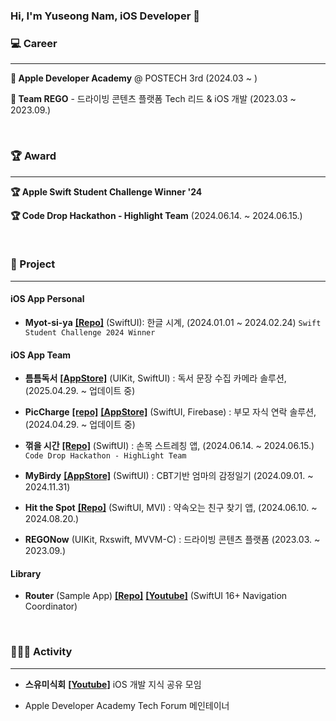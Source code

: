 ### Hi, I'm Yuseong Nam, iOS Developer 👋

### 💻 Career

---

**🍎 Apple Developer Academy** @ POSTECH 3rd (2024.03 ~ )

**🏢 Team REGO** - 드라이빙 콘텐츠 플랫폼 Tech 리드 & iOS 개발 (2023.03 ~ 2023.09.)

<br />

### 🏆 Award

---

**🏆 Apple Swift Student Challenge Winner '24**

**🏆 Code Drop Hackathon - Highlight Team** (2024.06.14. ~ 2024.06.15.)

<br />

### 📱 Project

---

#### iOS App Personal

- **Myot-si-ya**
[**[Repo]**](https://github.com/99yuseong/myot-si-ya)
(SwiftUI): 한글 시계, (2024.01.01 ~ 2024.02.24) `Swift Student Challenge 2024 Winner`

#### iOS App Team

- **틈틈독서**
[**[AppStore]**](https://apps.apple.com/kr/app/틈틈독서/id6745096972)
(UIKit, SwiftUI) : 독서 문장 수집 카메라 솔루션, (2025.04.29. ~ 업데이트 중)

- **PicCharge**
[**[repo]**](https://github.com/DeveloperAcademy-POSTECH/2024-MC2-M09-PoHyoja)
[**[AppStore]**](https://apps.apple.com/kr/app/piccharge-픽챠/id6739777922)
(SwiftUI, Firebase) : 부모 자식 연락 솔루션, (2024.04.29. ~ 업데이트 중)

- **꺾을 시간**
[**[Repo]**](https://github.com/Code-Drop-DevAcademy/2024-Team-3)
(SwiftUI) : 손목 스트레칭 앱, (2024.06.14. ~ 2024.06.15.) `Code Drop Hackathon - HighLight Team`

- **MyBirdy**
[**[AppStore]**](https://apps.apple.com/kr/app/%EB%A7%88%EC%9D%B4%EB%B2%84%EB%94%94/id6737018659)
(SwiftUI) : CBT기반 엄마의 감정일기 (2024.09.01. ~ 2024.11.31)
  
- **Hit the Spot**
[**[Repo]**](https://github.com/DeveloperAcademy-POSTECH/2024-NC2-M8-SharePlay)
(SwiftUI, MVI) : 약속오는 친구 찾기 앱, (2024.06.10. ~ 2024.08.20.)
  
- **REGONow** (UIKit, Rxswift, MVVM-C) : 드라이빙 콘텐츠 플랫폼 (2023.03. ~ 2023.09.)

#### Library

- **Router** (Sample App)
[**[Repo]**](https://github.com/99yuseong/Router)
[**[Youtube]**](https://www.youtube.com/watch?v=V-i57BnmOFI)
(SwiftUI 16+ Navigation Coordinator) 

<br />

### 🏃‍♂️‍➡️ Activity

---
- **스유미식회**
[**[Youtube]**](https://www.youtube.com/@TeaPot-ok5qn)
iOS 개발 지식 공유 모임

- Apple Developer Academy Tech Forum 메인테이너
